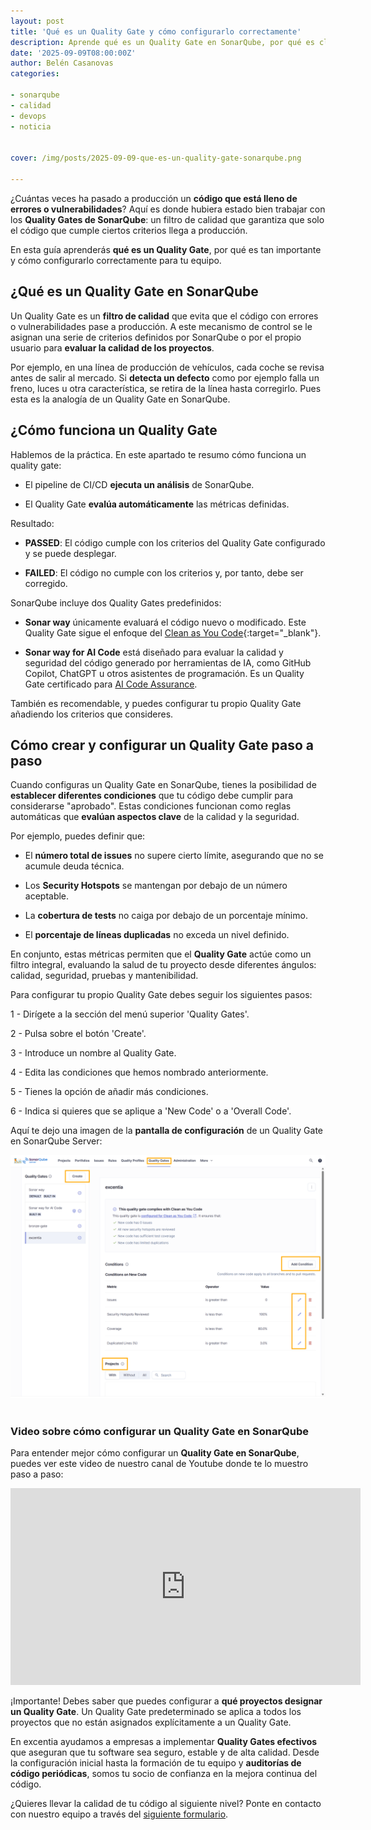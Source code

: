 ```yaml
---
layout: post
title: 'Qué es un Quality Gate y cómo configurarlo correctamente'
description: Aprende qué es un Quality Gate en SonarQube, por qué es clave para la calidad de tu código y cómo configurarlo paso a paso para que tu equipo evite bugs, vulnerabilidades y deuda técnica.
date: '2025-09-09T08:00:00Z'
author: Belén Casanovas
categories:

- sonarqube
- calidad
- devops
- noticia


cover: /img/posts/2025-09-09-que-es-un-quality-gate-sonarqube.png

---
```


¿Cuántas veces ha pasado a producción un **código que está lleno de errores o vulnerabilidades**? Aquí es donde hubiera estado bien trabajar con los **Quality Gates de SonarQube**: un filtro de calidad que garantiza que solo el código que cumple ciertos criterios llega a producción.

En esta guía aprenderás **qué es un Quality Gate**, por qué es tan importante y cómo configurarlo correctamente para tu equipo.



<h2>¿Qué es un Quality Gate en SonarQube</h2>

Un Quality Gate es un **filtro de calidad** que evita que el código con errores o vulnerabilidades pase a producción. A este mecanismo de control se le asignan una serie de criterios definidos por SonarQube o por el propio usuario para **evaluar la calidad de los proyectos**. 

Por ejemplo, en una línea de producción de vehículos, cada coche se revisa antes de salir al mercado. Si **detecta un defecto** como por ejemplo falla un freno, luces u otra característica, se retira de la línea hasta corregirlo. Pues esta es la analogía de un Quality Gate en SonarQube. 

<h2>¿Cómo funciona un Quality Gate</h2>

Hablemos de la práctica. En este apartado te resumo cómo funciona un quality gate: 

- El pipeline de CI/CD **ejecuta un análisis** de SonarQube. <br>

- El Quality Gate **evalúa automáticamente** las métricas definidas. <br>

Resultado:

- **PASSED**: El código cumple con los criterios del Quality Gate configurado y se puede desplegar. <br>

- **FAILED**: El código no cumple con los criterios y, por tanto, debe ser corregido.  <br>

SonarQube incluye dos Quality Gates predefinidos: 

- **Sonar way** únicamente evaluará el código nuevo o modificado. Este Quality Gate sigue el enfoque del [Clean as You Code](https://docs.sonarsource.com/sonarqube-server/9.9/user-guide/clean-as-you-code/){:target="_blank"}. <br>

- **Sonar way for AI Code** está diseñado para evaluar la calidad y seguridad del código generado por herramientas de IA, como GitHub Copilot, ChatGPT u otros asistentes de programación. Es un Quality Gate certificado para [AI Code Assurance](/que-es-sonar-ai-code-assurance).<br>

También es recomendable, y puedes configurar tu propio Quality Gate añadiendo los criterios que consideres.

<h2>Cómo crear y configurar un Quality Gate paso a paso</h2>

Cuando configuras un Quality Gate en SonarQube, tienes la posibilidad de **establecer diferentes condiciones** que tu código debe cumplir para considerarse "aprobado". Estas condiciones funcionan como reglas automáticas que **evalúan aspectos clave** de la calidad y la seguridad.

Por ejemplo, puedes definir que:

- El **número total de issues** no supere cierto límite, asegurando que no se acumule deuda técnica. <br>

- Los **Security Hotspots** se mantengan por debajo de un número aceptable. <br>

- La **cobertura de tests** no caiga por debajo de un porcentaje mínimo. <br>

- El **porcentaje de líneas duplicadas** no exceda un nivel definido. <br>

En conjunto, estas métricas permiten que el **Quality Gate** actúe como un filtro integral, evaluando la salud de tu proyecto desde diferentes ángulos: calidad, seguridad, pruebas y mantenibilidad.

Para configurar tu propio Quality Gate debes seguir los siguientes pasos: 

1 - Dirígete a la sección del menú superior 'Quality Gates'.

2 - Pulsa sobre el botón 'Create'.

3 - Introduce un nombre al Quality Gate. 

4 - Edita las condiciones que hemos nombrado anteriormente. 

5 - Tienes la opción de añadir más condiciones.

6 - Indica si quieres que se aplique a 'New Code' o a 'Overall Code'. 

Aquí te dejo una imagen de la **pantalla de configuración** de un Quality Gate en SonarQube Server: 

<div style="text-align: center;">
<img src="/img/sonarsource-products/sonarqube-configurar-quality-gate.png" width="800" alt="Pantalla configuración de un Quality Gate en SonarQube">
</div>
<br>

<h3>Video sobre cómo configurar un Quality Gate en SonarQube</h3>

Para entender mejor cómo configurar un **Quality Gate en SonarQube**, puedes ver este video de nuestro canal de Youtube donde te lo muestro paso a paso: 

<iframe width="560" height="315" src="https://www.youtube.com/embed/uHgMw08gYag?si=gAcGLKOwG4VYtvyi" title="YouTube video player" frameborder="0" allow="accelerometer; autoplay; clipboard-write; encrypted-media; gyroscope; picture-in-picture; web-share" referrerpolicy="strict-origin-when-cross-origin" allowfullscreen></iframe>

¡Importante! Debes saber que puedes configurar a **qué proyectos designar un Quality Gate**. Un Quality Gate predeterminado se aplica a todos los proyectos que no están asignados explícitamente a un Quality Gate. 

En excentia ayudamos a empresas a implementar **Quality Gates efectivos** que aseguran que tu software sea seguro, estable y de alta calidad. Desde la configuración inicial hasta la formación de tu equipo y **auditorías de código periódicas**, somos tu socio de confianza en la mejora continua del código.

¿Quieres llevar la calidad de tu código al siguiente nivel? Ponte en contacto con nuestro equipo a través del [siguiente formulario](/contacto). 